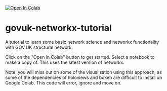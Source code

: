 [![Open In Colab](https://colab.research.google.com/assets/colab-badge.svg)](https://colab.research.google.com/github/ukgovdatascience/govuk-networkx-tutorial/blob/master/)

# govuk-networkx-tutorial
A tutorial to learn some basic network science and networkx functionality with GOV.UK structural network.


Click on the "Open in Colab" button to get started. Select a notebook to make a copy of. This uses the latest version 
of networkx.  

Note: you will miss out on some of the visualisation using this approach,
 as some of the dependencies of holoviews and bokeh are difficult to install on Google Colab.
  This code will error, ignore and move on.


